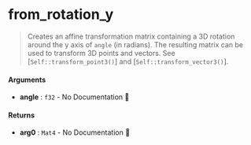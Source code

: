 # from\_rotation\_y

>  Creates an affine transformation matrix containing a 3D rotation around the y axis of
>  `angle` (in radians).
>  The resulting matrix can be used to transform 3D points and vectors. See
>  [`Self::transform_point3()`] and [`Self::transform_vector3()`].

#### Arguments

- **angle** : `f32` \- No Documentation 🚧

#### Returns

- **arg0** : `Mat4` \- No Documentation 🚧